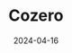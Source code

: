 ---  
layout: startup_page  
title: "Cozero"  
id: "cozero.io"  
permalink: "/cozerocozero.io04162024/"  
website: "https://www.cozero.io/"  
funding_round: "Series A"  
funding_amount: "€6.5M"  
investors: "Kvanted Ventures, EnBW New Ventures, NewAlpha Asset Management, business angels and advisors from the logistics, manufacturing, and SaaS industries, including Henrik Larsen, Maersk's former CPO, Gero Decker, Signavio Co-founder, and existing Business Angels such as Torben Schreiter, Signavio Co-founder, and André Christ, LeanIX Founder"  
about: "Cozero is an enterprise carbon management software company providing a Climate Action Platform (CAP) for seamless tracking, reduction, and reporting of corporate and product emissions. Its SaaS solution helps enterprises measure, report, and reduce Scope 1-3 emissions, aligning environmental progress with business objectives. The platform offers features like Return On Climate Investment (ROCI) calculations and integrates financial and carbon accounting."  
markets: "Climatetech, SaaS, Digital Media, Logistics, Manufacturing, Printing, Business/Productivity Software, Environmental Services (B2B)"  
hq: "Berlin, Berlin, Germany"  
founded_year: "2020"  
linkedin: "https://www.linkedin.com/company/cozero-io/"  
twitter: "https://twitter.com/io_cozero"  
instagram: ""  
facebook: ""  
crunchbase: "https://www.crunchbase.com/organization/cozero-90a8"  
pitchbook: "https://pitchbook.com/profiles/company/454718-17"  

date_display: "16-Apr-2024"  
date: "2024-04-16"

# SEO Optimization  
meta_title: "Cozero - Series A Funding (€6.5M)"  
meta_description: "Cozero, Cozero is an enterprise carbon management software company providing a Climate Action Platform (CAP) for seamless tracking, reduction, and reporting o..."  
meta_keywords: "Cozero, Climatetech, SaaS, Digital Media, Logistics, Manufacturing, Printing, Business/Productivity Software, Environmental Services (B2B), Series A funding"  
canonical_url: "https://startup.projectstartups.com/cozerocozero.io04162024/"  
---